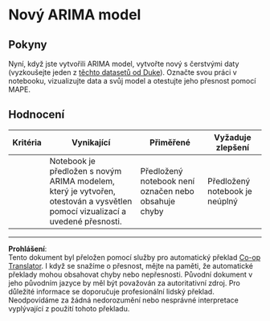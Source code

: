 <!--
CO_OP_TRANSLATOR_METADATA:
{
  "original_hash": "1c814013e10866dfd92cdb32caaae3ac",
  "translation_date": "2025-09-04T23:48:35+00:00",
  "source_file": "7-TimeSeries/2-ARIMA/assignment.md",
  "language_code": "cs"
}
-->
# Nový ARIMA model

## Pokyny

Nyní, když jste vytvořili ARIMA model, vytvořte nový s čerstvými daty (vyzkoušejte jeden z [těchto datasetů od Duke](http://www2.stat.duke.edu/~mw/ts_data_sets.html)). Označte svou práci v notebooku, vizualizujte data a svůj model a otestujte jeho přesnost pomocí MAPE.

## Hodnocení

| Kritéria | Vynikající                                                                                                         | Přiměřené                                               | Vyžaduje zlepšení                  |
| -------- | ----------------------------------------------------------------------------------------------------------------- | ------------------------------------------------------ | ---------------------------------- |
|          | Notebook je předložen s novým ARIMA modelem, který je vytvořen, otestován a vysvětlen pomocí vizualizací a uvedené přesnosti. | Předložený notebook není označen nebo obsahuje chyby   | Předložený notebook je neúplný     |

---

**Prohlášení**:  
Tento dokument byl přeložen pomocí služby pro automatický překlad [Co-op Translator](https://github.com/Azure/co-op-translator). I když se snažíme o přesnost, mějte na paměti, že automatické překlady mohou obsahovat chyby nebo nepřesnosti. Původní dokument v jeho původním jazyce by měl být považován za autoritativní zdroj. Pro důležité informace se doporučuje profesionální lidský překlad. Neodpovídáme za žádná nedorozumění nebo nesprávné interpretace vyplývající z použití tohoto překladu.